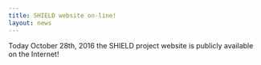 ```yaml
---
title: SHIELD website on-line!
layout: news
---
```


Today October 28th, 2016 the SHIELD project website is publicly available
on the Internet!
